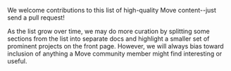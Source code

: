 We welcome contributions to this list of high-quality Move content--just send a pull request!

As the list grow over time, we may do more curation by splitting some sections from the list into separate docs and highlight a smaller set of prominent projects on the front page.
However, we will always bias toward inclusion of anything a Move community member might find interesting or useful.

